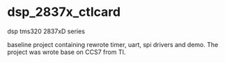 # dsp_2837x_ctlcard
dsp tms320 2837xD series

baseline project containing rewrote timer, uart, spi drivers and demo.
The project was wrote base on CCS7 from TI.
